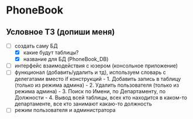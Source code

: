 # PhoneBook
## Условное ТЗ (допиши меня)
- [ ] создать саму БД
	- [x] какие будут таблицы?
	- [x] название для БД (PhoneBook_DB)
- [ ] интерфейс взаимодействия с юзером (консольное приложение)
- [ ] функционал (добавить/удалить и тд), используем словарь с делегатами вместо if конструкций
		- 1. Добавить запись в таблицу (только из режима админа)
		- 2. Удалить пользователя (только из режима админа)
		- 3. Поиск по Имени, по Департаменту, по Должности
		- 4. Вывод всей таблицы, всех кто находится в каком-то департаменте, все кто занимают какаю-то должность
- [ ] режим пользователя и администратора
